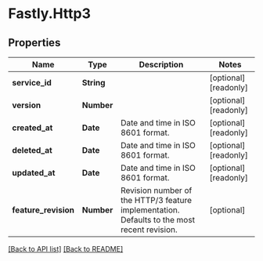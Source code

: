 # Fastly.Http3

## Properties

Name | Type | Description | Notes
------------ | ------------- | ------------- | -------------
**service_id** | **String** |  | [optional] [readonly] 
**version** | **Number** |  | [optional] [readonly] 
**created_at** | **Date** | Date and time in ISO 8601 format. | [optional] [readonly] 
**deleted_at** | **Date** | Date and time in ISO 8601 format. | [optional] [readonly] 
**updated_at** | **Date** | Date and time in ISO 8601 format. | [optional] [readonly] 
**feature_revision** | **Number** | Revision number of the HTTP/3 feature implementation. Defaults to the most recent revision. | [optional] 


[[Back to API list]](../../README.md#endpoints) [[Back to README]](../../README.md)
